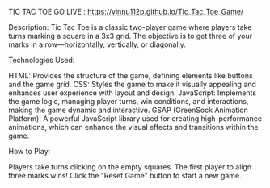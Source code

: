 TIC TAC TOE 
GO LIVE : https://vinnu112p.github.io/Tic_Tac_Toe_Game/

Description: Tic Tac Toe is a classic two-player game where players take turns marking a square in a 3x3 grid. The objective is to get three of your marks in a row—horizontally, vertically, or diagonally.

Technologies Used:

HTML: Provides the structure of the game, defining elements like buttons and the game grid.
CSS: Styles the game to make it visually appealing and enhances user experience with layout and design.
JavaScript: Implements the game logic, managing player turns, win conditions, and interactions, making the game dynamic and interactive.
GSAP (GreenSock Animation Platform): A powerful JavaScript library used for creating high-performance animations, which can enhance the visual effects and transitions within the game.

How to Play:

Players take turns clicking on the empty squares.
The first player to align three marks wins!
Click the "Reset Game" button to start a new game.
